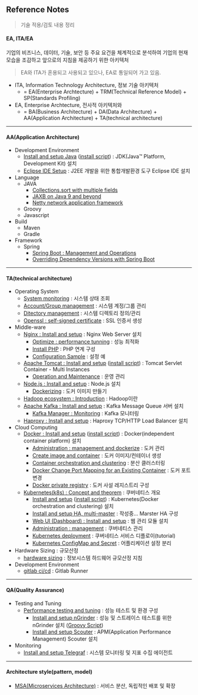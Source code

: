 ## Reference Notes
> 기술 적용/검토 내용 정리

#### EA, ITA/EA
기업의 비즈니스, 데이터, 기술, 보안 등 주요 요건을 체계적으로 분석하여 기업의 현재 모습을 조감하고 앞으로의 지침을 제공하기 위한 아키텍처
> EA와 ITA가 혼용되고 사용되고 있으나, EA로 통일되어 가고 있음.
 - ITA, Information Technology Architecture, 정보 기술 아키텍처
    - = EA(Enterprise Archtecture) + TRM(Technical Reference Model) + SP(Standards Profiling)
 - EA, Enterprise Archtecture, 전사적 아키텍처와
    - = BA(Business Architecture) + DA(Data Architecture) + AA(Application Architecture) + TA(technical architecture)
---
#### AA(Application Architecture)
* Development Environment
   + [Install and setup Java](architecture.application/java/install.n.setup.jdk.md) ([install script](architecture.application/java/install.n.setup.script.jdk.md)) : JDK(Java™ Platform, Development Kit) 설치
   + [Eclipse IDE Setup](eclipse.ide.setup.md) : J2EE 개발을 위한 통합개발환경 도구 Eclipse IDE 설치
* Language
   + JAVA
      - [Collections.sort with multiple fields](architecture.application/java/collections.sort.sample.md)
      - [JAXB on Java 9 and beyond](architecture.application/java/jaxb.on.java.9.n.beyond.md)
      - [Netty network application framework](architecture.application/java/netty.nio.network.framework.md)
   + Groovy
   + Javascript
* Build
   + Maven
   + Gradle
* Framework
   + Spring
      - [Spring Boot : Management and Operations](architecture.application/framework/springboot.management.n.operations.md)
      - [Overriding Dependency Versions with Spring Boot](architecture.application/framework/springboot.transitive.dependency.md)
---
#### TA(technical architecture)
* Operating System
   + [System monitoring](architecture.quality.assurance/system.monitoring.md) : 시스템 상태 조회
   + [Account/Group management](operating.system/management.account.n.group.md) : 시스템 계정/그룹 관리
   + [Ditectory management](operating.system/management.directory.md) : 시스템 디렉토리 정의/관리
   + [Openssl : self-signed certificate](operating.system/openssl.self.signed.certificate.md) : SSL 인증서 생성
* Middle-ware
   + [Nginx : Install and setup](architecture.solution/nginx/install.n.setup.md) : Nginx Web Server 설치
      - [Optimize : performance tunning](architecture.solution/nginx/optimize.performance.tunning.md) : 성능 최적화
      - [Install PHP](architecture.solution/nginx/install.n.setup.php.md) : PHP 연계 구성
      - [Configuration Sample](architecture.solution/nginx/configuration.sample.md) : 설정 예
   + [Apache Tomcat : Install and setup](architecture.solution/apache.tomcat/install.n.setup.md) ([install script](architecture.solution/apache.tomcat/install.n.setup.script.md)) : Tomcat Servlet Container - Multi Instances
      - [Operation and Maintenance](architecture.solution/apache.tomcat/operation.n.maintenance.md) : 운영 관리
   + [Node.js : Install and setup](architecture.solution/node.js/install.n.setup.md) : Node.js 설치
      - [Dockerizing](architecture.solution/node.js/dockerizing.md) : 도커 이미지 만들기
   + [Hadoop ecosystem : Introduction](architecture.solution/hadoop/introduction.md) : Hadoop이란
   + [Apache Kafka : Install and setup](architecture.solution/apache.kafka/install.n.setup.md) : Kafka Message Queue 서버 설치
      - [Kafka Manager : Monitoring](architecture.solution/apache.kafka/install.n.setup.kafka.manager.md) : Kafka 모니터링 
   + [Haproxy : Install and setup](architecture.solution/haproxy/install.n.setup.md) : Haproxy TCP/HTTP Load Balancer 설치
* Cloud Computing
   + [Docker : Install and setup](architecture.solution/docker/install.n.setup.md) ([install script](architecture.solution/docker/install.n.setup.script.md)) : Docker(independent container platform) 설치
      - [Administration : management and dockerize](architecture.solution/docker/administration.management.md) : 도커 관리
      - [Create image and container](architecture.solution/docker/create.image.n.container.md) : 도커 이미지/컨테이너 생성
      - [Container orchestration and clustering](architecture.solution/docker/orchestration.n.clustering.md) : 분산 클러스터링
      - [Docker Change Port Mapping for an Existing Container](architecture.solution/docker/change.port.mapping.md) : 도커 포트 변경
      - [Docker private registry](architecture.solution/docker/private.registry.md) : 도커 사설 레지스트리 구성
   + [Kubernetes(k8s) : Concept and theorem](architecture.solution/kubernetes/concept.theorem.md) : 쿠버네티스 개요
      - [Install and setup](architecture.solution/kubernetes/install.n.setup.md) ([install script](architecture.solution/kubernetes/install.n.setup.script.md)) : Kubernetes(Docker orchestration and clustering) 설치
      - [Install and setup HA, multi-master](architecture.solution/kubernetes/master.node.cluster.ha.md) : 작성중... Marster HA 구성
      - [Web UI (Dashboard) : Install and setup](architecture.solution/kubernetes/install.n.setup.dashboard.md) : 웹 관리 모듈 설치
      - [Administration : management](architecture.solution/kubernetes/administration.management.md) : 쿠버네티스 관리
      - [Kubernetes deployment](architecture.solution/kubernetes/how.to.deployment.md) : 쿠버네티스 서비스 디플로이(tutorial)
      - [Kubernetes ConfigMap and Secret](architecture.solution/kubernetes/configMap.n.secret.md) : 어플리케이션 설정 분리
* Hardware Sizing : 규모산정  
   + [hardware sizing](operating.system/hardware.sizing.md) : 정보시스템 하드웨어 규모산정 지침
* Development Environment  
   + [gitlab ci/cd](architecture.solution/gitlab/gitlab.ci.cd.md) : Gitlab Runner
---
#### QA(Quality Assurance)
* Testing and Tuning
   + [Performance testing and tuning](architecture.quality.assurance/performance.testing.and.tuning.md) : 성능 테스트 및 환경 구성
      - [Install and setup nGrinder](architecture.quality.assurance/install.n.setup.ngrinder.md) : 성능 및 스트레이스 테스트를 위한 nGrinder 설치 ([Groovy Script](architecture.quality.assurance/ngrinder.groovy.script.md))
      - [Install and setup Scouter](architecture.quality.assurance/install.n.setup.scouter.md) : APM(Application Performance Management) Scouter 설치
* Monitoring
   + [Install and setup Telegraf](architecture.quality.assurance/install.n.setup.telegraf.md) : 시스템 모니터링 및 지표 수집 에이전트
---
#### Architecture style(pattern, model)
* [MSA(Microservices Architecture)](architecture.style/MSA/concept.md) : 서비스 분산, 독립적인 배포 및 확장
